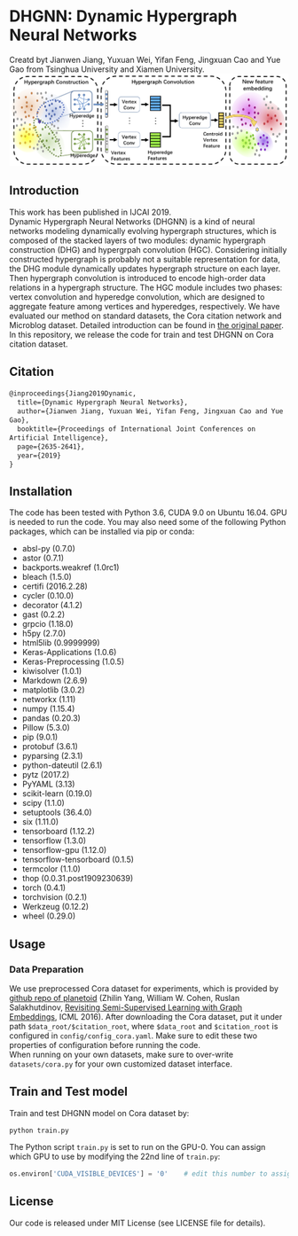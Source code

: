 # DHGNN: Dynamic Hypergraph Neural Networks
Creatd byt Jianwen Jiang, Yuxuan Wei, Yifan Feng, Jingxuan Cao and Yue Gao from Tsinghua University and Xiamen University.
![framework](docs/framework.png)
## Introduction
This work has been published in IJCAI 2019.  
Dynamic Hypergraph Neural Networks (DHGNN) is a kind of neural networks modeling dynamically evolving hypergraph structures, which is composed of the stacked layers of two modules: dynamic hypergraph construction (DHG) and hypergrpah convolution (HGC). Considering initially constructed hypergraph is probably not a suitable representation for data, the DHG module dynamically updates hypergraph structure on each layer. Then hypergraph convolution is introduced to encode high-order data relations in a hypergraph structure. The HGC module includes two phases: vertex convolution and hyperedge convolution, which are designed to aggregate feature among vertices and hyperedges, respectively. We have evaluated our method on standard datasets, the Cora citation network and Microblog dataset. Detailed introduction can be found in [the original paper](https://www.ijcai.org/proceedings/2019/0366.pdf).  
In this repository, we release the code for train and test DHGNN on Cora citation dataset.
## Citation
```
@inproceedings{Jiang2019Dynamic,
  title={Dynamic Hypergraph Neural Networks},
  author={Jianwen Jiang, Yuxuan Wei, Yifan Feng, Jingxuan Cao and Yue Gao},
  booktitle={Proceedings of International Joint Conferences on Artificial Intelligence},
  page={2635-2641},
  year={2019}
}
```
## Installation
The code has been tested with Python 3.6, CUDA 9.0 on Ubuntu 16.04. GPU is needed to run the code. You may also need some of the following Python packages, which can be installed via pip or conda:
- absl-py (0.7.0)
- astor (0.7.1)
- backports.weakref (1.0rc1)
- bleach (1.5.0)
- certifi (2016.2.28)
- cycler (0.10.0)
- decorator (4.1.2)
- gast (0.2.2)
- grpcio (1.18.0)
- h5py (2.7.0)
- html5lib (0.9999999)
- Keras-Applications (1.0.6)
- Keras-Preprocessing (1.0.5)
- kiwisolver (1.0.1)
- Markdown (2.6.9)
- matplotlib (3.0.2)
- networkx (1.11)
- numpy (1.15.4)
- pandas (0.20.3)
- Pillow (5.3.0)
- pip (9.0.1)
- protobuf (3.6.1)
- pyparsing (2.3.1)
- python-dateutil (2.6.1)
- pytz (2017.2)
- PyYAML (3.13)
- scikit-learn (0.19.0)
- scipy (1.1.0)
- setuptools (36.4.0)
- six (1.11.0)
- tensorboard (1.12.2)
- tensorflow (1.3.0)
- tensorflow-gpu (1.12.0)
- tensorflow-tensorboard (0.1.5)
- termcolor (1.1.0)
- thop (0.0.31.post1909230639)
- torch (0.4.1)
- torchvision (0.2.1)
- Werkzeug (0.12.2)
- wheel (0.29.0)
## Usage
### Data Preparation
We use preprocessed Cora dataset for experiments, which is provided by [github repo of planetoid](https://github.com/kimiyoung/planetoid/tree/master/data) (Zhilin Yang, William W. Cohen, Ruslan Salakhutdinov, [Revisiting Semi-Supervised Learning with Graph Embeddings](https://arxiv.org/abs/1603.08861), ICML 2016). After downloading the Cora dataset, put it under path `$data_root/$citation_root`, where `$data_root` and `$citation_root` is configured in `config/config_cora.yaml`. Make sure to edit these two properties of configuration before running the code.  
When running on your own datasets, make sure to over-write `datasets/cora.py` for your own customized dataset interface. 
## Train and Test model
Train and test DHGNN model on Cora dataset by:
```shell
python train.py
```
The Python script `train.py` is set to run on the GPU-0. You can assign which GPU to use by modifying the 22nd line of `train.py`:
```python
os.environ['CUDA_VISIBLE_DEVICES'] = '0'    # edit this number to assign which GPU to run on
```
## License
Our code is released under MIT License (see LICENSE file for details).